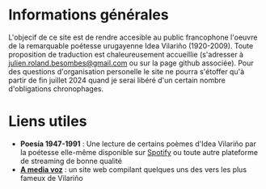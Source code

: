 # Informations générales

L'objecif de ce site est de rendre accesible au public francophone l'oeuvre de la remarquable poétesse urugayenne Idea Vilariño (1920-2009).
Toute proposition de traduction est chaleureusement accueillie (s'adresser à <julien.roland.besombes@gmail.com> ou sur la page github associée).
Pour des questions d'organisation personelle le site ne pourra s'étoffer qu'à partir de fin juillet 2024 quand je serai libéré d'un certain nombre d'obligations chronophages.


# Liens utiles
- __Poesía 1947-1991__ : Une lecture de certains poèmes d'Idea Vilariño par la poétesse elle-même disponible sur [Spotify](https://open.spotify.com/intl-fr/album/1RqTEYAqKlvyXgM9yG4VXu) ou toute autre plateforme de streaming de bonne qualité
- [__A media voz__](http://amediavoz.com/vilarino.htm) : un site web compilant quelques uns des vers les plus fameux de Vilariño